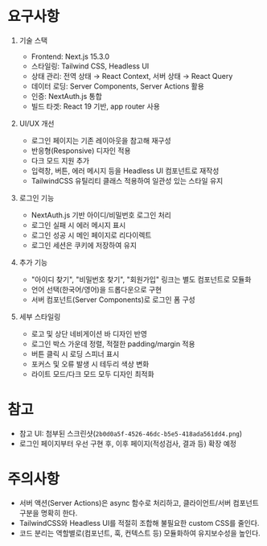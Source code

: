 # 요구사항
1. 기술 스택
   - Frontend: Next.js 15.3.0
   - 스타일링: Tailwind CSS, Headless UI
   - 상태 관리: 전역 상태 → React Context, 서버 상태 → React Query
   - 데이터 로딩: Server Components, Server Actions 활용
   - 인증: NextAuth.js 통합
   - 빌드 타겟: React 19 기반, app router 사용

2. UI/UX 개선
   - 로그인 페이지는 기존 레이아웃을 참고해 재구성
   - 반응형(Responsive) 디자인 적용
   - 다크 모드 지원 추가
   - 입력창, 버튼, 에러 메시지 등을 Headless UI 컴포넌트로 재작성
   - TailwindCSS 유틸리티 클래스 적용하여 일관성 있는 스타일 유지

3. 로그인 기능
   - NextAuth.js 기반 아이디/비밀번호 로그인 처리
   - 로그인 실패 시 에러 메시지 표시
   - 로그인 성공 시 메인 페이지로 리다이렉트
   - 로그인 세션은 쿠키에 저장하여 유지

4. 추가 기능
   - "아이디 찾기", "비밀번호 찾기", "회원가입" 링크는 별도 컴포넌트로 모듈화
   - 언어 선택(한국어/영어)을 드롭다운으로 구현
   - 서버 컴포넌트(Server Components)로 로그인 폼 구성

5. 세부 스타일링
   - 로고 및 상단 네비게이션 바 디자인 반영
   - 로그인 박스 가운데 정렬, 적절한 padding/margin 적용
   - 버튼 클릭 시 로딩 스피너 표시
   - 포커스 및 오류 발생 시 테두리 색상 변화
   - 라이트 모드/다크 모드 모두 디자인 최적화

# 참고
- 참고 UI: 첨부된 스크린샷(`2b0d0a5f-4526-46dc-b5e5-418ada561dd4.png`)
- 로그인 페이지부터 우선 구현 후, 이후 페이지(적성검사, 결과 등) 확장 예정

# 주의사항
- 서버 액션(Server Actions)은 async 함수로 처리하고, 클라이언트/서버 컴포넌트 구분을 명확히 한다.
- TailwindCSS와 Headless UI를 적절히 조합해 불필요한 custom CSS를 줄인다.
- 코드 분리는 역할별로(컴포넌트, 훅, 컨텍스트 등) 모듈화하여 유지보수성을 높인다.


